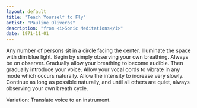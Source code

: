 ```yaml
---
layout: default
title: "Teach Yourself to Fly"
artist: "Pauline Oliveros"
description: "from <i>Sonic Meditations</i>"
date: 1971-11-01
---
```

Any number of persons sit in a circle facing the center. Illuminate the space with dim blue light. Begin by simply observing your own breathing. Always be on observer. Gradually allow your breathing to become audible. Then gradually introduce your voice. Allow your vocal cords to vibrate in any mode which occurs naturally. Allow the intensity to increase very slowly. Continue as long as possible naturally, and until all others are quiet, always observing your own breath cycle.

Variation:
Translate voice to an instrument.
